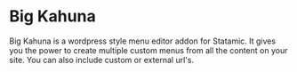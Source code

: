 # Big Kahuna

Big Kahuna is a wordpress style menu editor addon for Statamic. It gives you the power to create multiple custom menus from all the content on your site. You can also include custom or external url's.

